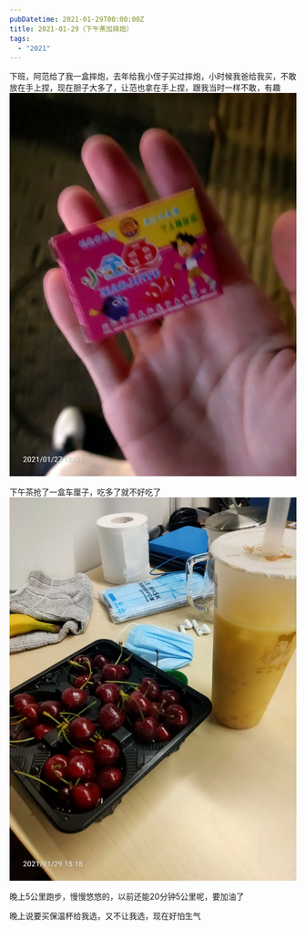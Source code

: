```yaml
---
pubDatetime: 2021-01-29T00:00:00Z
title: 2021-01-29（下午茶加摔炮）
tags:
  - "2021"
---
```


下班，阿范给了我一盒摔炮，去年给我小侄子买过摔炮，小时候我爸给我买，不敢放在手上捏，现在胆子大多了，让范也拿在手上捏，跟我当时一样不敢，有趣
![](../../img/6904315-93ae2e2b60933b72.jpg)

下午茶抢了一盒车厘子，吃多了就不好吃了
![](../../img/6904315-2ac112127ea77994.jpg)

晚上5公里跑步，慢慢悠悠的，以前还能20分钟5公里呢，要加油了

晚上说要买保温杯给我选，又不让我选，现在好怕生气
